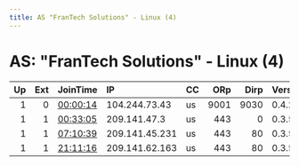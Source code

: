 ```yaml
---
title: AS "FranTech Solutions" - Linux (4)
---
```


# AS: "FranTech Solutions" - Linux (4)

|   Up |   Ext | JoinTime                                                                                            | IP             | CC   |   ORp |   Dirp | Version   | Contact                | Nickname   |   eFamMembers |
|-----:|------:|:----------------------------------------------------------------------------------------------------|:---------------|:-----|------:|-------:|:----------|:-----------------------|:-----------|--------------:|
|    1 |     0 | [00:00:14](https://metrics.torproject.org/rs.html#details/376DC7CAD597D3A4CBB651999CFAD0E77DC9AE8C) | 104.244.73.43  | us   |  9001 |   9030 | 0.4.2.7   | None                   | Unnamed    |             1 |
|    1 |     1 | [00:33:05](https://metrics.torproject.org/rs.html#details/0F07FBEBD038E1031ED189E6A0F37CFA01825C91) | 209.141.47.3   | us   |   443 |      0 | 0.3.5.8   | johntor336@hotmail.com | Unnamed    |             1 |
|    1 |     1 | [07:10:39](https://metrics.torproject.org/rs.html#details/E751F908D571620DDC6B8FD428C87C1ED2EAEC87) | 209.141.45.231 | us   |   443 |     80 | 0.3.5.8   | None                   | Nepal2     |             1 |
|    1 |     1 | [21:11:16](https://metrics.torproject.org/rs.html#details/AE9D7359A7C3B32C41DEBD23C8EE46FB743D4681) | 209.141.62.163 | us   |   443 |     80 | 0.3.5.8   | None                   | Nepal3     |             1 |
